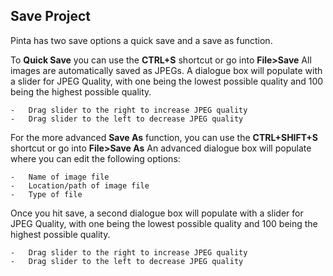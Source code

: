 ## Save Project ##

Pinta has two save options a quick save and a save as function.

To **Quick Save** you can use the **CTRL+S** shortcut or go into **File>Save** All images are automatically saved as JPEGs. A dialogue box will populate with a slider for JPEG Quality, with one being the lowest possible quality and 100 being the highest possible quality.

    -  	Drag slider to the right to increase JPEG quality
    -  	Drag slider to the left to decrease JPEG quality


For the more advanced **Save As** function, you can use the **CTRL+SHIFT+S** shortcut or go into **File>Save As** An advanced dialogue box will populate where you can edit the following options:

    -  	Name of image file
    -  	Location/path of image file
    -  	Type of file


Once you hit save, a second dialogue box will populate with a slider for JPEG Quality, with one being the lowest possible quality and 100 being the highest possible quality. 

    -  	Drag slider to the right to increase JPEG quality
    -  	Drag slider to the left to decrease JPEG quality
